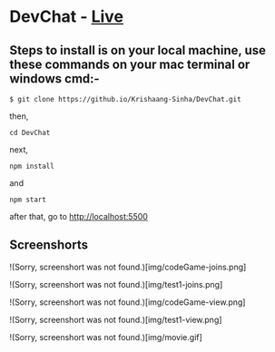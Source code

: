 # DevChat - [Live](https://dev2client.herokuapp.com/ "Yes!!! You can view it right now! Dont belive me? Click here.")

## Steps to install is on your local machine, use these commands on your mac terminal or windows cmd:-

`$ git clone https://github.io/Krishaang-Sinha/DevChat.git`

then,

`cd DevChat`

next,

`npm install`

and

`npm start`

after that, go to [http://localhost:5500](http://localhost:5500 "http://localhost:5500")

## Screenshorts

!(Sorry, screenshort was not found.)[img/codeGame-joins.png]

!(Sorry, screenshort was not found.)[img/test1-joins.png]

!(Sorry, screenshort was not found.)[img/codeGame-view.png]

!(Sorry, screenshort was not found.)[img/test1-view.png]

!(Sorry, screenshort was not found.)[img/movie.gif]
